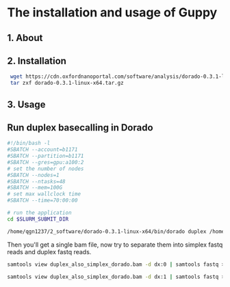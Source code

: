# The installation and usage of Guppy

## 1. About

## 2. Installation

```bash
 wget https://cdn.oxfordnanoportal.com/software/analysis/dorado-0.3.1-linux-x64.tar.gz
 tar zxf dorado-0.3.1-linux-x64.tar.gz
```

## 3. Usage

## Run duplex basecalling in Dorado

```bash
#!/bin/bash -l
#SBATCH --account=b1171
#SBATCH --partition=b1171
#SBATCH --gres=gpu:a100:2
# set the number of nodes
#SBATCH --nodes=1
#SBATCH --ntasks=48
#SBATCH --mem=100G
# set max wallclock time
#SBATCH --time=70:00:00

# run the application
cd $SLURM_SUBMIT_DIR

/home/qgn1237/2_software/dorado-0.3.1-linux-x64/bin/dorado duplex /home/qgn1237/2_software/dorado-0.3.1-linux-x64/bin/dna_r10.4.1_e8.2_400bps_sup@v4.2.0 /projects/b1171/qgn1237/2_raw_data/20230616_PC3_bulk_genome_ONT/pc3_dna_bulk_1/pc3_bulk/20230612_1911_MC-114785_FAW84522_f68d5359/pod5 > /home/qgn1237/qgn1237/2_raw_data/20230616_PC3_bulk_genome_ONT/pc3_dna_bulk_1/pc3_bulk/20230612_1911_MC-114785_FAW84522_f68d5359/20230630_dorado_duplex_basecalling/duplex_also_simplex_dorado.bam -t 48
```

Then you'll get a single bam file, now try to separate them into simplex fastq reads and duplex fastq reads.

```bash
samtools view duplex_also_simplex_dorado.bam -d dx:0 | samtools fastq > dorado.simplex.fastq

samtools view duplex_also_simplex_dorado.bam -d dx:1 | samtools fastq > dorado.duplex.fastq
```